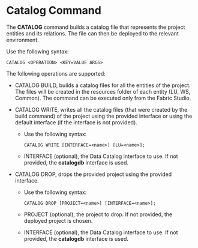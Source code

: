 # Catalog Command

The **CATALOG** command builds a catalog file that represents the project entities and its relations. The file can then be deployed to the relevant environment. 

Use the following syntax:

~~~
CATALOG <OPERATION> <KEY=VALUE ARGS>
~~~

The following operations are supported:

* CATALOG BUILD, builds a catalog files for all the entities of the project. The files will be created in the resources folder of each entity (LU, WS, Common). The command can be executed only from the Fabric Studio.

* CATALOG WRITE, writes all the catalog files (that were created by the build command) of the project using the provided interface or using the default interface (if the interface is not provided). 

  * Use the following syntax:

    ~~~
    CATALOG WRITE [INTERFACE=<name>] [LU=<name>];
    ~~~

  * INTERFACE (optional), the Data Catalog interface to use. If not provided, the **catalogdb** interface is used.

* CATALOG DROP, drops the provided project using the provided interface.

  * Use the following syntax:

    ~~~
    CATALOG DROP [PROJECT=<name>] [INTERFACE=<name>];
    ~~~

  * PROJECT (optional), the project to drop. If not provided, the deployed project is chosen.

  * INTERFACE (optional), the Data Catalog interface to use. If not provided, the **catalogdb** interface is used.


